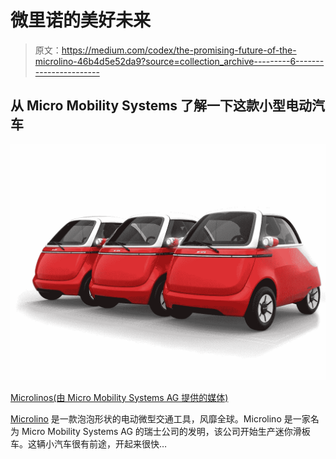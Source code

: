 # 微里诺的美好未来

> 原文：<https://medium.com/codex/the-promising-future-of-the-microlino-46b4d5e52da9?source=collection_archive---------6----------------------->

## 从 Micro Mobility Systems 了解一下这款小型电动汽车

![](img/fd9e97aca8b1876ef4d8f4b0c9253e0a.png)

[Microlinos(由 Micro Mobility Systems AG 提供的媒体)](https://microlino-car.com/resources/public/dtc/media/thumb/thumb_width1200_microlino-milano-red-parking-002.png)

[Microlino](https://microlino-car.com/en/microlino) 是一款泡泡形状的电动微型交通工具，风靡全球。Microlino 是一家名为 Micro Mobility Systems AG 的瑞士公司的发明，该公司开始生产迷你滑板车。这辆小汽车很有前途，开起来很快…